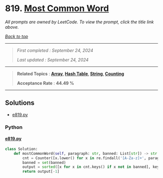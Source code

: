 # 819. [Most Common Word](<https://leetcode.com/problems/most-common-word>)

*All prompts are owned by LeetCode. To view the prompt, click the title link above.*

*[Back to top](<../README.md>)*

------

> *First completed : September 24, 2024*
>
> *Last updated : September 24, 2024*

------

> **Related Topics** : **[Array](<by_topic/Array.md>), [Hash Table](<by_topic/Hash Table.md>), [String](<by_topic/String.md>), [Counting](<by_topic/Counting.md>)**
>
> **Acceptance Rate** : **44.49 %**

------

## Solutions

- [e819.py](<../my-submissions/e819.py>)
### Python
#### [e819.py](<../my-submissions/e819.py>)
```Python
class Solution:
    def mostCommonWord(self, paragraph: str, banned: List[str]) -> str:
        cnt = Counter([x.lower() for x in re.findall('[A-Za-z]+', paragraph)])
        banned = set(banned)
        output = sorted([x for x in cnt.keys() if x not in banned], key=lambda x: cnt[x])
        return output[-1]

```

